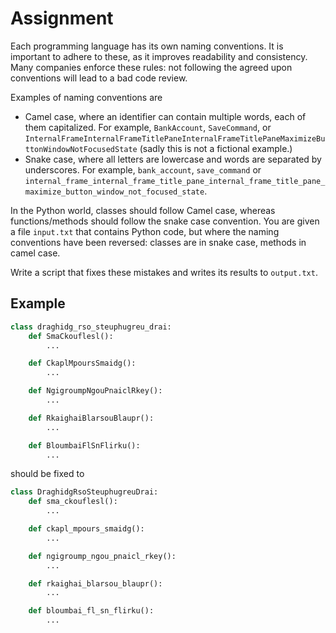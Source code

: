# Assignment

Each programming language has its own naming conventions.
It is important to adhere to these, as it improves readability and consistency.
Many companies enforce these rules: not following the agreed upon conventions will lead to a bad code review.

Examples of naming conventions are

* Camel case, where an identifier can contain multiple words, each of them capitalized.
  For example, `BankAccount`, `SaveCommand`, or `InternalFrameInternalFrameTitlePaneInternalFrameTitlePaneMaximizeButtonWindowNotFocusedState` (sadly this is not a fictional example.)
* Snake case, where all letters are lowercase and words are separated by underscores.
  For example, `bank_account`, `save_command` or `internal_frame_internal_frame_title_pane_internal_frame_title_pane_maximize_button_window_not_focused_state`.

In the Python world, classes should follow Camel case, whereas functions/methods should follow the snake case convention.
You are given a file `input.txt` that contains Python code, but where the naming conventions have been reversed: classes are in snake case, methods in camel case.

Write a script that fixes these mistakes and writes its results to `output.txt`.

## Example

```python
class draghidg_rso_steuphugreu_drai:
    def SmaCkouflesl():
        ...

    def CkaplMpoursSmaidg():
        ...

    def NgigroumpNgouPnaiclRkey():
        ...

    def RkaighaiBlarsouBlaupr():
        ...

    def BloumbaiFlSnFlirku():
        ...
```

should be fixed to

```python
class DraghidgRsoSteuphugreuDrai:
    def sma_ckouflesl():
        ...

    def ckapl_mpours_smaidg():
        ...

    def ngigroump_ngou_pnaicl_rkey():
        ...

    def rkaighai_blarsou_blaupr():
        ...

    def bloumbai_fl_sn_flirku():
        ...
```
